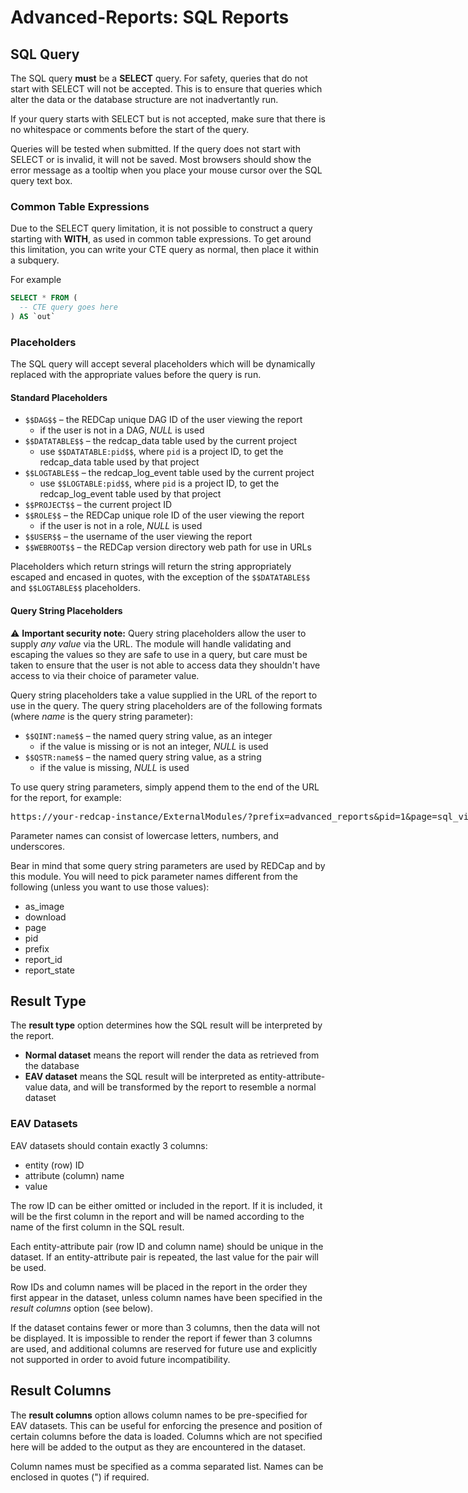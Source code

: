 # Advanced-Reports: SQL Reports

## SQL Query

The SQL query **must** be a **SELECT** query. For safety, queries that do not start with SELECT will
not be accepted. This is to ensure that queries which alter the data or the database structure are
not inadvertantly run.

If your query starts with SELECT but is not accepted, make sure that there is no whitespace or
comments before the start of the query.

Queries will be tested when submitted. If the query does not start with SELECT or is invalid, it
will not be saved. Most browsers should show the error message as a tooltip when you place your
mouse cursor over the SQL query text box.

### Common Table Expressions

Due to the SELECT query limitation, it is not possible to construct a query starting with **WITH**,
as used in common table expressions. To get around this limitation, you can write your CTE query as
normal, then place it within a subquery.

For example
```sql
SELECT * FROM (
  -- CTE query goes here
) AS `out`
```

### Placeholders

The SQL query will accept several placeholders which will be dynamically replaced with the
appropriate values before the query is run.

#### Standard Placeholders

* `$$DAG$$` &ndash; the REDCap unique DAG ID of the user viewing the report
  * if the user is not in a DAG, *NULL* is used
* `$$DATATABLE$$` &ndash; the redcap_data table used by the current project
  * use `$$DATATABLE:pid$$`, where `pid` is a project ID, to get the redcap_data table used by
    that project
* `$$LOGTABLE$$` &ndash; the redcap_log_event table used by the current project
  * use `$$LOGTABLE:pid$$`, where `pid` is a project ID, to get the redcap_log_event table used by
    that project
* `$$PROJECT$$` &ndash; the current project ID
* `$$ROLE$$` &ndash; the REDCap unique role ID of the user viewing the report
  * if the user is not in a role, *NULL* is used
* `$$USER$$` &ndash; the username of the user viewing the report
* `$$WEBROOT$$` &ndash; the REDCap version directory web path for use in URLs

Placeholders which return strings will return the string appropriately escaped and encased in
quotes, with the exception of the `$$DATATABLE$$` and `$$LOGTABLE$$` placeholders.

#### Query String Placeholders

&#9888;&#65039; **Important security note:**
Query string placeholders allow the user to supply *any value* via the URL. The module will handle
validating and escaping the values so they are safe to use in a query, but care must be taken to
ensure that the user is not able to access data they shouldn't have access to via their choice of
parameter value.

Query string placeholders take a value supplied in the URL of the report to use in the query. The
query string placeholders are of the following formats (where *name* is the query string parameter):

* `$$QINT:name$$` &ndash; the named query string value, as an integer
  * if the value is missing or is not an integer, *NULL* is used
* `$$QSTR:name$$` &ndash; the named query string value, as a string
  * if the value is missing, *NULL* is used

To use query string parameters, simply append them to the end of the URL for the report, for
example:

<tt style="white-space:nowrap">https://your-redcap-instance/ExternalModules/?prefix=advanced_reports&pid=1&page=sql_view&report_id=my_report<b>&my_parameter=AnExampleParameterValue</b></tt>

Parameter names can consist of lowercase letters, numbers, and underscores.

Bear in mind that some query string parameters are used by REDCap and by this module. You will need
to pick parameter names different from the following (unless you want to use those values):
* as_image
* download
* page
* pid
* prefix
* report_id
* report_state

## Result Type

The **result type** option determines how the SQL result will be interpreted by the report.

* **Normal dataset** means the report will render the data as retrieved from the database
* **EAV dataset** means the SQL result will be interpreted as entity-attribute-value data, and will
  be transformed by the report to resemble a normal dataset

### EAV Datasets

EAV datasets should contain exactly 3 columns:
* entity (row) ID
* attribute (column) name
* value

The row ID can be either omitted or included in the report. If it is included, it will be the first
column in the report and will be named according to the name of the first column in the SQL result.

Each entity-attribute pair (row ID and column name) should be unique in the dataset. If an
entity-attribute pair is repeated, the last value for the pair will be used.

Row IDs and column names will be placed in the report in the order they first appear in the dataset,
unless column names have been specified in the *result columns* option (see below).

If the dataset contains fewer or more than 3 columns, then the data will not be displayed. It is
impossible to render the report if fewer than 3 columns are used, and additional columns are
reserved for future use and explicitly not supported in order to avoid future incompatibility.

## Result Columns

The **result columns** option allows column names to be pre-specified for EAV datasets. This can be
useful for enforcing the presence and position of certain columns before the data is loaded. Columns
which are not specified here will be added to the output as they are encountered in the dataset.

Column names must be specified as a comma separated list. Names can be enclosed in quotes (") if
required.

